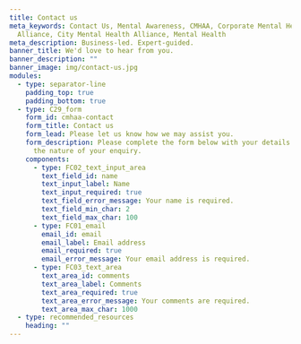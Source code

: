 ```yaml
---
title: Contact us
meta_keywords: Contact Us, Mental Awareness, CMHAA, Corporate Mental Health
  Alliance, City Mental Health Alliance, Mental Health
meta_description: Business-led. Expert-guided.
banner_title: We'd love to hear from you.
banner_description: ""
banner_image: img/contact-us.jpg
modules:
  - type: separator-line
    padding_top: true
    padding_bottom: true
  - type: C29_form
    form_id: cmhaa-contact
    form_title: Contact us
    form_lead: Please let us know how we may assist you.
    form_description: Please complete the form below with your details and outline
      the nature of your enquiry.
    components:
      - type: FC02_text_input_area
        text_field_id: name
        text_input_label: Name
        text_input_required: true
        text_field_error_message: Your name is required.
        text_field_min_char: 2
        text_field_max_char: 100
      - type: FC01_email
        email_id: email
        email_label: Email address
        email_required: true
        email_error_message: Your email address is required.
      - type: FC03_text_area
        text_area_id: comments
        text_area_label: Comments
        text_area_required: true
        text_area_error_message: Your comments are required.
        text_area_max_char: 1000
  - type: recommended_resources
    heading: ""
---
```

